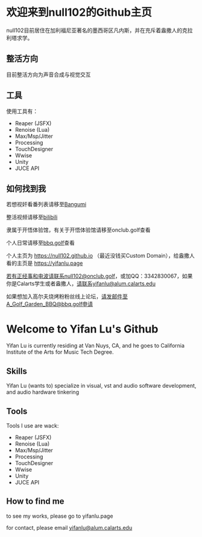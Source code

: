 # 欢迎来到null102的Github主页

null102目前居住在加利福尼亚著名的墨西哥区凡内斯，并在充斥着盎撒人的克拉利塔求学。

## 整活方向
目前整活方向为声音合成与视觉交互

## 工具
使用工具有：

- Reaper (JSFX)
- Renoise (Lua)
- Max/Msp/Jitter
- Processing
- TouchDesigner
- Wwise
- Unity
- JUCE API

## 如何找到我

若想视奸看番列表请移至[Bangumi](https://bangumi.tv/user/null102)

整活视频请移至[bilibili](https://space.bilibili.com/15696187)

隶属于开悟体验馆，有关于开悟体验馆请移至onclub.golf查看

个人日常请移至[bbq.golf](https://bbq.golf)查看

个人主页为 https://null102.github.io （最近没钱买Custom Domain），给盎撒人看的主页是 https://yifanlu.page

若有正经事和电波请联系null102@onclub.golf，或加QQ：3342830067，如果你是Calarts学生或者盎撒人，请联系yifanlu@alum.calarts.edu

如果想加入高尔夫烧烤粉粉丝线上论坛，请发邮件至A_Golf_Garden_BBQ@bbq.golf申请

# Welcome to Yifan Lu's Github

Yifan Lu is currently residing at Van Nuys, CA, and he goes to California Institute of the Arts for Music Tech Degree.

## Skills

Yifan Lu (wants to) specialize in visual, vst and audio software development, and audio hardware tinkering

## Tools

Tools I use are wack:

- Reaper (JSFX)
- Renoise (Lua)
- Max/Msp/Jitter
- Processing
- TouchDesigner
- Wwise
- Unity
- JUCE API

## How to find me

to see my works, please go to yifanlu.page

for contact, please email yifanlu@alum.calarts.edu



